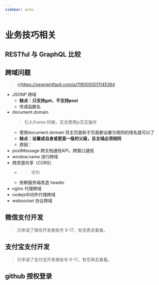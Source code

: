 ```yaml
---
sidebar: auto
---
```


# 业务技巧相关
##  RESTful 与 GraphQL 比较
## 跨域问题
>@https://segmentfault.com/a/1190000011145364
  - JSONP 跨域
    - **缺点：只支持get、不支持post**
    - 传递函数名
  - document.domain
    > 引入iframe 时候，无法使用js交互操作
    - 使用document.domain 将主页面和子页面都设置为相同的域名就可以了
    - **缺点：设置成自身或更高一级的父级，且主域必须相同**
    - 原因：
  - postMessage 跨文档通信API，跨窗口通信
  - window.name 进行跨域
  - 跨资源共享（CORS）
    - > IE10 
    - 依赖服务端改造 header
  - nginx 代理跨域
  - nodejs中间件代理跨域
  - websocket 协议跨域
  > 
## 微信支付开发
> 已申请了微信开发者账号 9-17，有空再去看看。
## 支付宝支付开发
> 已申请了支付宝开发者账号 9-17，有空再去看看。
## github 授权登录
